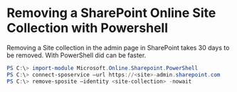 # Removing a SharePoint Online Site Collection with Powershell

Removing a Site collection in the admin page in SharePoint takes 30 days to be removed. With PowerShell did can be faster.

```powershell
PS C:\> import-module Microsoft.Online.Sharepoint.PowerShell
PS C:\> connect-sposervice –url https://<site>-admin.sharepoint.com
PS C:\> remove-sposite –identity <site-collection> -nowait
```